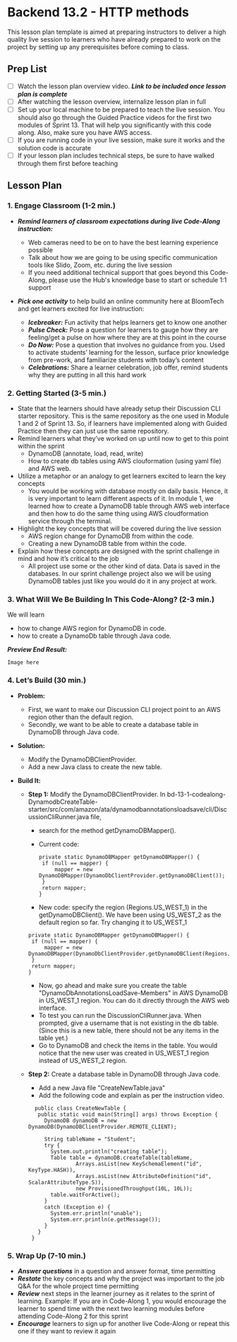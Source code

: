 # Backend 13.2 - HTTP methods

This lesson plan template is aimed at preparing instructors to deliver a high quality live session to learners who have already prepared to work on the project by setting up any prerequisites before coming to class.

## Prep List

- [ ] Watch the lesson plan overview video. ***Link to be included once lesson plan is complete***
- [ ] After watching the lesson overview, internalize lesson plan in full
- [ ] Set up your local machine to be prepared to teach the live session. You should also go through the Guided Practice videos for the first two modules of Sprint 13. That will help you significantly with this code along. Also, make sure you have AWS access.
- [ ] If you are running code in your live session, make sure it works and the solution code is accurate
- [ ] If your lesson plan includes technical steps, be sure to have walked through them first before teaching

## Lesson Plan

### 1. Engage Classroom (1-2 min.)

- ***Remind learners of classroom expectations during live Code-Along instruction:***
  - Web cameras need to be on to have the best learning experience possible
  - Talk about how we are going to be using specific communication tools like Slido, Zoom, etc. during the live session
  - If you need additional technical support that goes beyond this Code-Along, please use the Hub's knowledge base to start or schedule 1:1 support

- ***Pick one activity*** to help build an online community here at BloomTech and get learners excited for live instruction:
  - ***Icebreaker:*** Fun activity that helps learners get to know one another
  - ***Pulse Check:*** Pose a question for learners to gauge how they are feeling/get a pulse on how where they are at this point in the course
  - ***Do Now:*** Pose a question that involves no guidance from you. Used to activate students’ learning for the lesson, surface prior knowledge from pre-work, and familiarize students with today’s content
  - ***Celebrations:*** Share a learner celebration, job offer, remind students why they are putting in all this hard work


### 2. Getting Started (3-5 min.)

- State that the learners should have already setup their Discussion CLI starter repository. This is the same repository as the one used in Module 1 and 2 of Sprint 13. So, if learners have implemented along with Guided Practice then they can just use the same repository.
- Remind learners what they’ve worked on up until now to get to this point within the sprint
  - DynamoDB (annotate, load, read, write)
  - How to create db tables using AWS clouformation (using yaml file) and AWS web.
- Utilize a metaphor or an analogy to get learners excited to learn the key concepts
  - You would be working with database mostly on daily basis. Hence, it is very important to learn different aspects of it. In module 1, we learned how to create a DynamoDB table through AWS web interface and then how to do the same thing using AWS cloudformation service through the terminal.
- Highlight the key concepts that will be covered during the live session
  - AWS region change for DynamoDB from within the code.
  - Creating a new DynamoDB table from within the code.
- Explain how these concepts are designed with the sprint challenge in mind and how it’s critical to the job
  - All project use some or the other kind of data. Data is saved in the databases. In our sprint challenge project also we will be using DynamoDB tables just like you would do it in any project at work.  

### 3. What Will We Be Building In This Code-Along? (2-3 min.)

We will learn
  - how to change AWS region for DynamoDB in code.
  - how to create a DynamoDb table through Java code.

***Preview End Result:*** 
```
Image here
```

### 4. Let’s Build (30 min.)


- **Problem:** 
  - First, we want to make our Discussion CLI project point to an AWS region other than the default region. 
  - Secondly, we want to be able to create a database table in DynamoDB through Java code.

- **Solution:** 
  - Modify the DynamoDBClientProvider.
  - Add a new Java class to create the new table.

- **Build It:** 
  
   - **Step 1:**  Modify the DynamoDBClientProvider. In bd-13-1-codealong-DynamodbCreateTable-starter/src/com/amazon/ata/dynamodbannotationsloadsave/cli/DiscussionCliRunner.java file, 
     - search for the method getDynamoDBMapper().
     - Current code:
       ```
       private static DynamoDBMapper getDynamoDBMapper() {
        if (null == mapper) {
            mapper = new DynamoDBMapper(DynamoDbClientProvider.getDynamoDBClient());
        }
        return mapper;
       }
       ```
       
      - New code: specify the region (Regions.US_WEST_1) in the getDynamoDBClient(). We have been using US_WEST_2 as the default region so far. Try changing it to US_WEST_1
       ```
       private static DynamoDBMapper getDynamoDBMapper() {
        if (null == mapper) {
            mapper = new DynamoDBMapper(DynamoDbClientProvider.getDynamoDBClient(Regions.US_WEST_1));
        }
        return mapper;
       }
       ```
     - Now, go ahead and make sure you create the table "DynamoDbAnnotationsLoadSave-Members" in AWS DynamoDB in US_WEST_1 region. You can do it directly through the AWS web interface.
     - To test you can run the DiscussionCliRunner.java. When prompted, give a username that is not existing in the db table. (Since this is a new table, there should not be any items in the table yet.)
     - Go to DynamoDB and check the items in the table. You would notice that the new user was created in US_WEST_1 region instead of US_WEST_2 region.

   - **Step 2:**  Create a database table in DynamoDB through Java code.
     - Add a new Java file "CreateNewTable.java"
     - Add the following code and explain as per the instruction video.

     ```
       public class CreateNewTable {
        public static void main(String[] args) throws Exception {
          DynamoDB dynamoDB = new DynamoDB(DynamoDBClientProvider.REMOTE_CLIENT);

          String tableName = "Student";
          try {
            System.out.println("creating table");
            Table table = dynamoDB.createTable(tableName,
                    Arrays.asList(new KeySchemaElement("id", KeyType.HASH)),
                    Arrays.asList(new AttributeDefinition("id", ScalarAttributeType.S)),
                    new ProvisionedThroughput(10L, 10L));
            table.waitForActive();
          }
          catch (Exception e) {
            System.err.println("unable");
            System.err.println(e.getMessage());
          }
        }
      }
     ```
     

### 5. Wrap Up (7-10 min.)

- ***Answer questions*** in a question and answer format, time permitting
- ***Restate*** the key concepts and why the project was important to the job
Q&A for the whole project time permitting
- ***Review*** next steps in the learner journey as it relates to the sprint of learning.  Example:  If you are in Code-Along 1, you would encourage the learner to spend time with the next two learning modules before attending Code-Along 2 for this sprint
- ***Encourage*** learners to sign up for another live Code-Along or repeat this one if they want to review it again
